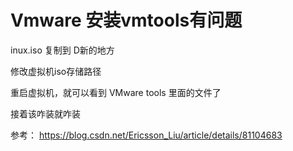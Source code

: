 # Vmware 安装vmtools有问题

inux.iso 复制到 D新的地方

修改虚拟机iso存储路径

重启虚拟机，就可以看到 VMware tools 里面的文件了

接着该咋装就咋装

参考： https://blog.csdn.net/Ericsson_Liu/article/details/81104683 